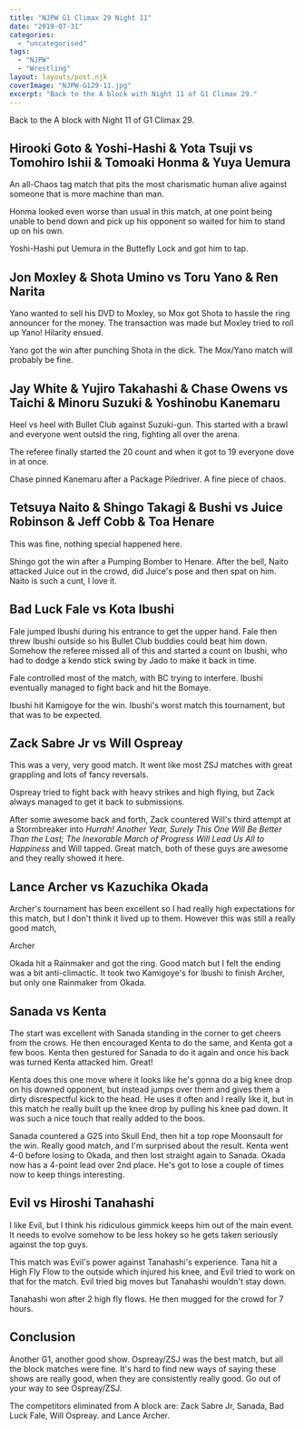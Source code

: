 ```yaml
---
title: "NJPW G1 Climax 29 Night 11"
date: "2019-07-31"
categories: 
  - "uncategorised"
tags: 
  - "NJPW"
  - "Wrestling"
layout: layouts/post.njk
coverImage: "NJPW-G129-11.jpg"
excerpt: "Back to the A block with Night 11 of G1 Climax 29."
---
```

Back to the A block with Night 11 of G1 Climax 29.

## Hirooki Goto & Yoshi-Hashi & Yota Tsuji vs Tomohiro Ishii & Tomoaki Honma & Yuya Uemura

An all-Chaos tag match that pits the most charismatic human alive against someone that is more machine than man.

Honma looked even worse than usual in this match, at one point being unable to bend down and pick up his opponent so waited for him to stand up on his own.

Yoshi-Hashi put Uemura in the Buttefly Lock and got him to tap.

## Jon Moxley & Shota Umino vs Toru Yano & Ren Narita

Yano wanted to sell his DVD to Moxley, so Mox got Shota to hassle the ring announcer for the money. The transaction was made but Moxley tried to roll up Yano! Hilarity ensued.

Yano got the win after punching Shota in the dick. The Mox/Yano match will probably be fine.

## Jay White & Yujiro Takahashi & Chase Owens vs Taichi & Minoru Suzuki & Yoshinobu Kanemaru

Heel vs heel with Bullet Club against Suzuki-gun. This started with a brawl and everyone went outsid the ring, fighting all over the arena.

The referee finally started the 20 count and when it got to 19 everyone dove in at once.

Chase pinned Kanemaru after a Package Piledriver. A fine piece of chaos.

## Tetsuya Naito & Shingo Takagi & Bushi vs Juice Robinson & Jeff Cobb & Toa Henare

This was fine, nothing special happened here.

Shingo got the win after a Pumping Bomber to Henare. After the bell, Naito attacked Juice out in the crowd, did Juice's pose and then spat on him. Naito is such a cunt, I love it.

## Bad Luck Fale vs Kota Ibushi

Fale jumped Ibushi during his entrance to get the upper hand. Fale then threw Ibushi outside so his Bullet Club buddies could beat him down. Somehow the referee missed all of this and started a count on Ibushi, who had to dodge a kendo stick swing by Jado to make it back in time.

Fale controlled most of the match, with BC trying to interfere. Ibushi eventually managed to fight back and hit the Bomaye.

Ibushi hit Kamigoye for the win. Ibushi's worst match this tournament, but that was to be expected.

## Zack Sabre Jr vs Will Ospreay

This was a very, very good match. It went like most ZSJ matches with great grappling and lots of fancy reversals.

Ospreay tried to fight back with heavy strikes and high flying, but Zack always managed to get it back to submissions.

After some awesome back and forth, Zack countered Will's third attempt at a Stormbreaker into _Hurrah! Another Year, Surely This One Will Be Better Than the Last; The Inexorable March of Progress Will Lead Us All to Happiness_ and Will tapped. Great match, both of these guys are awesome and they really showed it here.

## Lance Archer vs Kazuchika Okada

Archer's tournament has been excellent so I had really high expectations for this match, but I don't think it lived up to them. However this was still a really good match,

Archer

Okada hit a Rainmaker and got the ring. Good match but I felt the ending was a bit anti-climactic. It took two Kamigoye's for Ibushi to finish Archer, but only one Rainmaker from Okada.

## Sanada vs Kenta

The start was excellent with Sanada standing in the corner to get cheers from the crows. He then encouraged Kenta to do the same, and Kenta got a few boos. Kenta then gestured for Sanada to do it again and once his back was turned Kenta attacked him. Great!

Kenta does this one move where it looks like he's gonna do a big knee drop on his downed opponent, but instead jumps over them and gives them a dirty disrespectful kick to the head. He uses it often and I really like it, but in this match he really built up the knee drop by pulling his knee pad down. It was such a nice touch that really added to the boos.

Sanada countered a G2S into Skull End, then hit a top rope Moonsault for the win. Really good match, and I'm surprised about the result. Kenta went 4-0 before losing to Okada, and then lost straight again to Sanada. Okada now has a 4-point lead over 2nd place. He's got to lose a couple of times now to keep things interesting.

## Evil vs Hiroshi Tanahashi

I like Evil, but I think his ridiculous gimmick keeps him out of the main event. It needs to evolve somehow to be less hokey so he gets taken seriously against the top guys.

This match was Evil's power against Tanahashi's experience. Tana hit a High Fly Flow to the outside which injured his knee, and Evil tried to work on that for the match. Evil tried big moves but Tanahashi wouldn't stay down.

Tanahashi won after 2 high fly flows. He then mugged for the crowd for 7 hours.

## Conclusion

Another G1, another good show. Ospreay/ZSJ was the best match, but all the block matches were fine. It's hard to find new ways of saying these shows are really good, when they are consistently really good. Go out of your way to see Ospreay/ZSJ.

The competitors eliminated from A block are: Zack Sabre Jr, Sanada, Bad Luck Fale, Will Ospreay. and Lance Archer.
